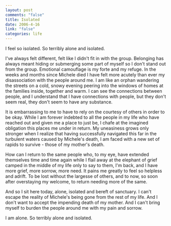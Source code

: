 ```yaml
--- 
layout: post
comments: "false"
title: Isolated
date: 2006-4-16
link: "false"
categories: life
---
```

I feel so isolated. So terribly alone and isolated.

I've always felt different, felt like I didn't fit in with the group. Belonging has always meant hiding or submerging  some part of myself so I don't stand out from the group. Emotional camouflage is my forte and my refuge. In the weeks and months since Michele died I have felt more acutely than ever my disassociation with the people around me. I am like an orphan wandering the streets on a cold, snowy evening peering into the windows of homes at the families inside, together and warm. I can see the connections between people, and I understand that I have connections with people, but they don't seem real, they don't seem to have any substance.

It is embarrassing to me to have to rely on the courtesy of others in order to be okay. While I am forever indebted to all the people in my life who have reached out and given me a place to just be, I chafe at the imagined obligation this places me under in return. My uneasiness grows only stronger when I realize that having successfully navigated this far in the turbulent waters caused by Michele's death, I am faced with a new set of rapids to survive - those of my mother's death.

How can I return to the same people who, to my eye, have extended themselves time and time again while I flail away at the elephant of grief camped in the middle of my life only to say to them, I'm back, and I have more grief, more sorrow, more need. It pains me greatly to feel so helpless and adrift. To be lost without the largesse of others, and to now, so soon after overstaying my welcome, to return needing more of the same.

And so I sit here today, alone, isolated and bereft of sanctuary. I can't escape the reality of Michele's being gone from the rest of my life. And I don't want to accept the impending death of my mother. And I can't bring myself to burden the people around me with my pain and sorrow.

I am alone. So terribly alone and isolated.
